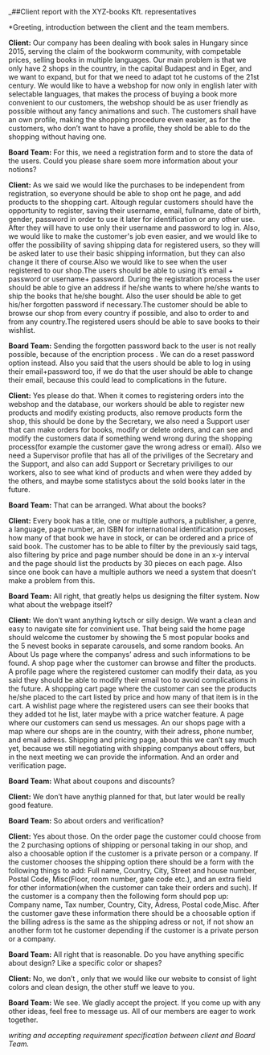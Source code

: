 _##Client report with the XYZ-books Kft. representatives

*Greeting, introduction between the client and the team members.

**Client:** Our company has been dealing with book sales in Hungary since 2015, serving the claim of the bookworm community, with competable prices, selling books in multiple languages. Our main problem is that we only have 2 shops in the country, in the capital Budapest and in Eger, and we want to expand, but for that we need to adapt tot he customs of the 21st century. We would like to have a webshop for now only in english later with selectable languages, that makes the process of buying a book more convenient to our customers, the webshop should be as user friendly as possible without any fancy animations and such. The customers shall have an own profile, making the shopping procedure even easier, as for the customers, who don’t want to have a profile, they shold be able to do the shopping without having one.

**Board Team:** For this, we need a registration form and to store the data of the users. Could you please share soem more information about your notions?

**Client:** As we said we would like the purchases to be independent from registration, so everyone should be able to shop ont he page, and add products to the shopping cart. Altough regular customers should have the opportunity to register, saving their username, email, fullname, date of birth, gender, password in order to use it later for identification or any other use. After they will have to use only their username and password to log in. Also, we would like to make the customer's job even easier, and we would like to offer the possibility of saving shipping data for registered users, so they will be asked later to use their basic shipping information, but they can also change it there of course.Also we would like to see when the user registered to our shop.The users should be able to using it’s email + password or username+ password. During the registration process the user should be able to give an address if he/she wants to where he/she wants to ship the books that he/she bought. Also the user should be able to get his/her forgotten password if necessary.The customer should be able to browse our shop from every country if possible, and also to order to and from any country.The registered users should be able to save books to their wishlist.

**Board Team:** Sending the forgotten password back to the user is not really possible, because of the encription process . We can do a reset password option instead. Also you said that the users should be able to log in using their email+password too, if we do that the user should be able to change their email, because this could lead to complications in the future.

**Client:** Yes please do that. When it comes to registering orders into the webshop and the database, our workers should be able to register new products and modify existing products, also remove products form the shop, this should be done by the Secretary, we also need a Support user that can make orders for books, modify or delete orders, and can see and modify the customers data if something wend wrong during the shopping process(for example the customer gave the wrong adress or email). Also we need a Supervisor profile that has all of the priviliges of the Secretary and the Support, and also can add Support or Secretary priviliges to our workers, also to see what kind of products and when were they added by the others, and maybe some statistycs about the sold books later in the future.

**Board Team:** That can be arranged. What about the books?

**Client:** Every book has a title, one or multiple authors, a publisher, a genre, a language, page number, an ISBN for international identification purposes, how many of that book we have in stock, or can be ordered and a price of said book. The customer has to be able to filter by the previously said tags, also filtering by price and page number should be done in an x-y interval and the page should list the products by 30 pieces on each page. Also since one book can have a multiple authors we need a system that doesn’t make a problem from this.

**Board Team:** All right, that greatly helps us designing the filter system. Now what about the webpage itself?

**Client:** We don’t want anything kytsch or silly design. We want a clean and easy to navigate site for convinient use. That being said the home page should welcome the customer by showing the 5 most popular books and the 5 nevest books in separate carousels, and some random books. An About Us page where the companys’ adress and such informations to be found. A shop page wher the customer can browse and filter the products. A profile page where the registered customer can modify their data, as you said they should be able to modify their email too to avoid complications in the future. A shopping cart page where the customer can see the products he/she placed to the cart listed by price and how many of that item is in the cart. A wishlist page where the registered users can see their books that they added tot he list, later maybe with a price watcher feature. A page where our customers can send us messages. An our shops page with a map where our shops are in the country, with their adress, phone number, and email adress. Shipping and pricing page, about this we can’t say much yet, because we still negotiating with shipping companys about offers, but in the next meeting we can provide the information. And an order and verification page.

**Board Team:** What about coupons and discounts?

**Client:** We don’t have anythig planned for that, but later would be really good feature.

**Board Team:** So about orders and verification?

**Client:** Yes about those. On the order page the customer could choose from the 2 purchasing options of shipping or personal taking in our shop, and also a choosable option if the customer is a private person or a company. If the customer chooses the shipping option there should be a form  with the following things to add: Full name, Country, City, Street and house  number, Postal Code, Misc(Floor, room number, gate code etc.), and an extra field for other information(when the customer can take their orders and such). If the customer is a company then the following form should pop up: Company name, Tax number, Country, City, Adress, Postal code,Misc. After the customer gave these information there should be a choosable option if the billing adress is the same as the shipping adress or not, if not show an another form tot he customer depending if the customer is a private person or a company.

**Board Team:** All right that is reasonable. Do you have anything specific about design? Like a specific color or shapes?

**Client:** No, we don’t , only that we would like our website to consist of light colors and clean design, the other stuff we leave to you.

**Board Team:** We see. We gladly accept the project. If you come up with any other ideas, feel free to message us. All of our members are eager to work together.


*writing and accepting requirement specification between client and Board Team.*
